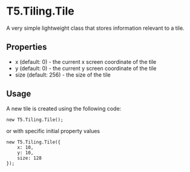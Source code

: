 T5.Tiling.Tile
=================

A very simple lightweight class that stores information relevant to a tile.

Properties
----------

- x (default: 0) - the current x screen coordinate of the tile
- y (default: 0) - the current y screen coordinate of the tile
- size (default: 256) - the size of the tile

Usage 
-----

A new tile is created using the following code:

	new T5.Tiling.Tile();
	
or with specific initial property values

	new T5.Tiling.Tile({
		x: 10,
		y: 10,
		size: 128
	});